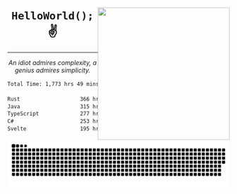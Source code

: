 <div text-align="center">
    <img src="https://i.imgur.com/h1q15Kt.gife" align="right" width="299" height="299">
    <h1 align="center"><code>HelloWorld();</code> ✌️</h1>
    <hr>
    <p align="center"><i>An idiot admires complexity, a genius admires simplicity.</i></p>
</div>

<!--START_SECTION:waka-->

```txt
Total Time: 1,773 hrs 49 mins

Rust                   366 hrs 57 mins █████░░░░░░░░░░░░░░░░░░░░   19.46 %
Java                   315 hrs 2 mins  ████▒░░░░░░░░░░░░░░░░░░░░   16.71 %
TypeScript             277 hrs 45 mins ███▓░░░░░░░░░░░░░░░░░░░░░   14.73 %
C#                     253 hrs 12 mins ███▒░░░░░░░░░░░░░░░░░░░░░   13.43 %
Svelte                 195 hrs 22 mins ██▓░░░░░░░░░░░░░░░░░░░░░░   10.36 %
```

<!--END_SECTION:waka-->

<picture>
  <source media="(prefers-color-scheme: dark)" srcset="https://raw.githubusercontent.com/Somfic/Somfic/main/github-contribution-grid-snake-dark.svg">
  <source media="(prefers-color-scheme: light)" srcset="https://raw.githubusercontent.com/Somfic/Somfic/main/github-contribution-grid-snake.svg">
  <img alt="github contribution grid snake animation" src="https://raw.githubusercontent.com/Somfic/Somfic/main/github-contribution-grid-snake.svg">
</picture>
